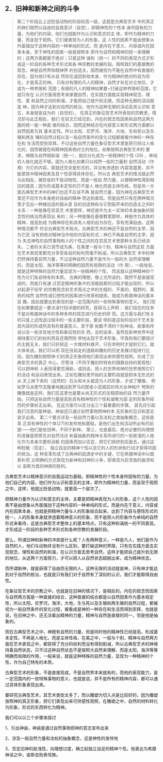 <h2>2．旧神和新神之间的斗争</h2><blockquote data-pid="QcPI_4Vl">第⼆个阶段⽐上述贬低动物的阶段较⾼⼀级，这就是古典型艺术 中的真正的神们既然以⾃由的⾃我意识（⾃觉），即精神性的个性本 ⾝所固有的⼒量，为他们的内容，他们也就能作为认识和意志的主 体，即作为精神的⼒量，⽽呈现于观照。它们被表现为⼈的形象，这 ⼈性的因素不是由想象从外⾯强加于这种内容的⼀种单纯的形式，⽽ 是内在于意义、内容或内在因素本⾝。⾄于神性的因素⼀般是按照本 质作为⾃然和精神的统⼀来理解的；这两⽅⾯都属于绝对；只是这种 谐和（统⼀）的不同的表现⽅式才形成这⼀阶段的各种艺术形式和各 种宗教的发展阶段。按照我们的基督教的观念，神是⾃然界和精神界 的创造主，因⽽被视为不能在⾃然中有直接的存在，因为他只有从⾃ 然存在退回到他本⾝，作为精神的绝对的⾃为存在，才是真正的神。 只有对有限的凡⼈的精神，⾃然才处在对⽴地位，才成为⼀种界限和 范围；有限的凡⼈的精神如果要+打破这种界限和范围，它就只有在 认识⽅⾯⽤思考来掌握⾃然，在实践⽅⾯能实现精神观念、理性、善 和⾃然之间的和谐，才能把⾃⼰提升到⽆限。⽽这种⽆限的活动就是 神，因为神才达到对⾃然的统治，他作为这种⽆限的活动及其认识和 意志，本⾝就是⾃为的（⾃觉的）。 在真正的象征型艺术所表现的宗教⾥，情况却与此正相反，我们 在前⽂已经⻅到，内在的观念性因素和⾃然这两⽅⾯的统⼀是⼀种直 接的结合，因⽽这种结合在内容意义和形式两⽅⾯都以⾃然因素为其 基本定性。所以太阳、尼罗河、海洋、⼤地、⽣和死以及⽣殖和再⽣ 殖的⾃然过程以及⼀般⾃然条件的变化过程都被看作神的⼀种存在和 ⽣活⽽受到崇拜。不过这些⾃然⼒量在象征型艺术⾥是原已经过⼈格 化的，因⽽被摆在和精神因素相对⽴的地位。如果按照古典型艺术的 要求，神既与⾃然相和谐（统⼀），就应分化成为⼀些精神的个性 (26) ，单纯的⼈格化就还不够。因为⼈格化如果只以纯然⼀般的⼒量和 ⾃然活动（作⽤）为它的内容，那就还完全是形式的，并没有渗透到 内容意蕴⾥，并不能使其中精神因素及其个性获得具体存在。所以古 典型艺术的情况就必然与此相反，被贬低的不是动物性，⽽是⼀般⾃ 然⼒量，以便精神性得到相应的提⾼；因为形成基本定性的已不是⼈ 格化⽽是主体性格。但是另⼀⽅⾯古典型艺术中的神们也还不应该不再 是⾃然⼒量，因为神在古典型艺术⾥还不应作为本⾝绝对⾃由的精神 ⽽达到表现。但是⾃然只有在两种情况⾥才⻅出⼀种被创造的服从意 旨的创造物和与它割裂开来的创造主之间的关系：⼀种是像在崇⾼艺 术⾥那样，神还是作为太⼀实体的本⾝抽象的观念性的统治⽽表现出 来的；另⼀种是像在基督教⾥那样，神是作为具体的精神，提⾼到成 为精神存在和具有⼈格的⾃为存在，享有完满⾃由。这两种情况都不 符合古典型艺术观点。古典型艺术的神还不是⾃然的主宰，因为它还 没有把绝对精神当作他的内容和形式；神已不再是⾃然的主宰，因为 失去神性的⾃然事物和⼈的个性之间的在崇⾼艺术⾥那种关系已经消 失，⼆者的关系已调节成为美，在美⾥⼀般与个别、精神与⾃然这双 ⽅⾯在艺术表现⾥都充分享受各⾃的权利⽽毫不削减。所以古典型艺 术中的神仍然保持着⾃然⼒量，不过这种⾃然⼒量不是作为⼀般的⼤ ⾃然来理解的，⽽是太阳、海洋等等的明确的因⽽有局限的活动（作 ⽤），⼀般地说，就是这种特殊的⾃然⼒量显现为⼀些精神的个性， ⽽且就以这种精神的个性为它们各⾃特有的本质。 古典的理想，像上⽂所说的，既然不是直接现成的，⽽是只有通 过否定精神形象中的消极因素的过程才能出现的，所以对起源于较早 的宗教观念和艺术观点之中的⽣糙的、不美的、粗野的、离奇的纯然 ⾃然性或幻想性的因素进⾏改⾰和提炼，就成为希腊神话的基本旨 趣，因此就要达到表现的是⼀定范围内的⼀些特殊事物的意义。 我们现在如果要就这⼀要点进⾏较详细的研究，我得⻢上声明： 我们现在的任务不是对希腊神话中的多种多样的观念进⾏历史的研 究。这⽅⾯与我们有关的只是上述改造过程中的⼀些主要阶段，要说 明的是这些阶段对于艺术及其内容的形成所具有的普遍意义。⾄于那 些数不清的个别神话、故事和传说以及⼀些涉及地⽅性和象征性的东 ⻄，总的说来，虽然在新神世界中还保持着它们的权利⽽且还偶然附 带地出现于艺术形象，毕竟和我们要探讨的主题⽆关，我们只好把这 ⼀⼤堆材料推开，只在举例时才提到它们。就⼤体来说，我们可以把 现在往前⾛的道路和雕刻的历史发展过程进⾏⽐较。因为雕刻按照神 们的真正形象把他们表现出来供感性观照，形成了古典型艺术的真正 中⼼，尽管诗（不同于雕刻所特有的镇静⾃持的客观性）可以把神和 ⼈表现得更完满些，或则说，把⼈的世界和神的世界按照它们的活动 和运动表现出来。正如在雕刻⾥开始的主要阶段就是把本⽆形式的从 天上掉下来的（⾃然的）⽯头和⽊头塑造为⼈的形象，才成了雕像， 例如罗⻢派使节去隆重地搬运到罗⻢的那座⼩亚细亚的伟⼤⼥神帕什 弩斯的雕像就是这样。我们在这⾥也是要从尚⽆形式的⽣糙原始的⾃ 然⼒量开始，只把这些⾃然⼒量提⾼到具有精神性的个性和凝聚为固 定的形象所经历的步骤标志出来。 在这⽅⾯可以区分出三个最重要的步骤。 ⾸先应引起我们注意的是神谕，神谕还只通过⾃然事物把神的本 ⽆形象的⻅识和意志宣⽰出来。 第⼆个要点涉及⼀般⾃然⼒量以及法权之类抽象概念，这些是真 正具有神性的个体(27)的发祥地和基础，是他们出⽣和活动所必有的前 提——他们是些旧神，不同于新神。 第三，也是最后，绝对必要的向理想的进展是把原先对⾃然活动 和最抽象的精神关系所进⾏的⼀些肤浅的⼈格化作为本⾝次要和消极 的因素⽽加以否定，把它们排挤到后⾯去，通过这种贬黜（否定）， 独⽴⾃⾜的精神个性以及它的⼈的形状和⾏动才获得巩固的统治。这 种变⾰形成了古典神的起源史中的关键，它在希腊神话中以既素朴⽽ ⼜明确的⽅式表现为新神和旧神的⽃争，即表现为巨灵族的崩溃和以 宙斯为⾸的神族的胜利。</blockquote><p data-pid="pD1ta5k_">古典型艺术以精神意识的自我运动为基础，即精神性的个性本身所固有的力量，为他们自己的内容，他们作为认识和意志的主体，即作为精神的力量，而呈现于观照之中，这样，他就比贬低动物，就更高一个层次了。</p><p data-pid="-JVx1sCH">把精神力量作为认识和意志的主体，主要是把精神表现为人的形象，这个人性的因素不是由想象从外面强加于这种内容的一种单纯的形式，而是内在于意义，内容或内在因素本身，也就是把精神力量与人的形象结合起来，达到了内容与感性形式的统一，人的形象本身就渗透着精神意义的形象，而不是把人的形象作为单纯的自然形式来看待，这是古典型艺术整体上的基本特点，只有这种和谐统一的不同表现，才形成这一阶段的各种艺术形式和各种宗教的发展阶段。</p><p data-pid="PiPYozoy">那么，所谓旧神和新神的冲突是什么呢？人有两种意义，一种是凡人，他们是作为自然的人，他们与动物并没有什么区别，要打破这种的界限，只有在实践方面去实现观念，理性和自然的和谐，在认识方面去思考自然，这样才能把自己提升到无限的地位，从这两个方面努力，才可以把人从自然状态超脱出来，成为精神状态。</p><p data-pid="0_QS1cum">而所谓新神，就是获得了自由而无限的人，这种无限的活动就是神，只有神才能达到对于自然的统治，也就是只有我们对于自然有了深刻的认识，我们才能取得自由性。</p><p data-pid="arKvPbdj">在象征型艺术的宗教之中，也就是在旧神的情况下，是相反的。内在的观念性因素与自然两方面是一种直接的结合，这种直接的结合都是以自然因素作为基本规定性，所以太阳，尼罗河，海洋，大地，生与死以及生殖和再生殖的自然过程，都被视为一般自然条件的变化过程，被看成是神的一种存在和生活而得到崇拜，也就是说，在旧神之中，还无法看出精神的力量，精神与自然是直接的同一，但是他是抽象的。</p><p data-pid="8aBPUni4">而在古典型艺术之中，神既有自然的力量，但是同时他的精神性已经提高，形成基本定性，不再是人格化，而是主体性格，在美之中，一般与个别，精神与自然两方面在艺术表现之中，都获得了充分的权利而没有得到削减，所以古典型艺术的神保持着自然状态，只不过这种自然状态不是按照大自然来理解，而是太阳，海洋等等明确而局限的作用，一般来说，就是这种特殊的自然力量，显现为一种精神的个性，作为自己特有的本质。</p><p data-pid="rWtq-0Qk">古典型艺术的形象，不是直接现成，不是自然界本来就有的，而他的表现能力，是一定范围内的一些特殊事物的意义，也就是说，并不是所有的精神内容，都可以通过具体形象表现出来。</p><p data-pid="PVI_ZygV">要研究古典型艺术，其艺术类型太多了，而以雕塑为切入点是比较好的，因为雕塑按照神的真正形象，把它们表现出来可供感性观照，在雕塑之中，自然的材料转化为形象，形式的东西转化为精神。</p><p data-pid="OPpK9SW_">我们可以以三个步骤来探讨</p><p data-pid="_VqBUW7C">1、引出神谕，神谕是通过自然事物把神的意志宣布出来</p><p data-pid="o5WGq6Xd">2、涉及一般自然力量和法权的抽象概念，这是神性的发祥地</p><p data-pid="b0p8lN-F">3、否定旧神的肤浅性，向理想过度，确立起独立自足的精神个性。他表达为希腊神话之中，宙斯击败泰坦族。</p><p></p><p></p>